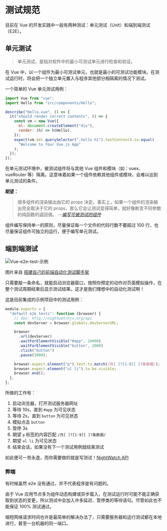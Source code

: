 # 测试规范

目前在 Vue 的开发实践中一般有两种测试：单元测试（Unit）和端到端测试（E2E）。

## 单元测试

> 单元测试，是指对软件中的最小可测试单元进行检查和验证。

在 Vue 中，以一个组件为最小可测试单元，也就是最小的可测试功能模块。在测试运行时，将会把一个独立单元置入与程序其他部分相隔离的情况下测试。

一个简单的 Vue 单元测试用例：

```js
import Vue from "vue";
import Hello from "src/components/Hello";

describe("Hello.vue", () => {
  it("should render correct contents", () => {
    const vm = new Vue({
      el: document.createElement("div"),
      render: (h) => h(Hello),
    });
    expect(vm.$el.querySelector(".hello h1").textContent).to.equal(
      "Welcome to Your Vue.js App"
    );
  });
});
```

在单元测试环境中，被测试组件将与其他 Vue 组件和模块（如：vuex、vueRouter 等）隔离。这意味着如果一个组件依赖其他组件或模块，会难以达到单元测试的条件。

**期望：**

> 很多组件的渲染输出由它的 props 决定。事实上，如果一个组件的渲染输出完全取决于它的 props，那么它会让测试变得简单，就好像断言不同参数的纯函数的返回值。 _--[编写可被测试的组件](https://vuefe.cn/guide/unit-testing.html#编写可被测试的组件)_

组件编写保持单一的原则，尽量保证每一个文件的代码行数不要超过 100 行，也尽量保证组件可独立的运行，便于编写单元测试。

## 端到端测试

![Vue-e2e-test-示例](https://segmentfault.com/img/remote/1460000006769113)

图片来自 [搭建自己的前端自动化测试脚手架](https://segmentfault.com/a/1190000005991670?share_user=1030000002791361)

只需要敲一条命名，就能启动浏览器窗口，按照你预定的动作对页面模拟操作，在整个测试周期结束后显示测试结果。这才是我们理想中的自动化测试啊！

这是目前集成的示例项目中的测试用例：

```js
module.exports = {
  "default e2e tests": function (browser) {
    // doc: http://nightwatchjs.org/api
    const devServer = browser.globals.devServerURL;

    browser
      .url(devServer)
      .waitForElementVisible("#app", 10000)
      .waitForElementVisible("button", 2000)
      .click("button")
      .pause(3000);

    browser.expect.element("p").text.to.match(/共[ ]?[1-9][ ]?条数据/);
    browser.expect.element("ul li").to.be.visible;
    browser.end();
  },
};
```

所做的工作有：

1. 启动浏览器，打开测试服务器网址
2. 等待 10s，直到 `#app` 为可见状态
3. 等待 2s，直到 `button` 为可见状态
4. 模拟点击 `button`
5. 暂停 3s
6. 期望 `p` 标签的内容匹配 `/共[ ]?[1-9][ ]?条数据/`
7. 期望 `ul li` 为可见状态
8. 结束会话，如果没有下一个测试用例就结束测试

如此便可一劳永逸，而你需要做的就是写测试！[NightWatch API](http://nightwatchjs.org/api)

### 弊端

有时候虽然 e2e 没有通过，并不代表程序是有问题的。

由于 Vue 应用节点多为组件动态构建或异步载入，在测试运行时可能不能正确获取到状态的变更，所以测试中会加入许多延迟、暂停类的等待语句。尽管如此也不能保证 100% 测试通过。

缩短网络请求时间也许是最简单的解决办法了，只需要服务器和运行测试都在本地进行，甚至一台机器的同一端口。
